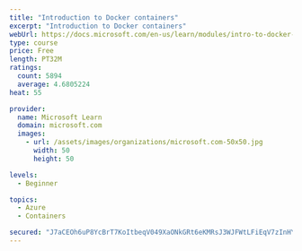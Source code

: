 ```yaml
---
title: "Introduction to Docker containers"
excerpt: "Introduction to Docker containers"
webUrl: https://docs.microsoft.com/en-us/learn/modules/intro-to-docker-containers/
type: course
price: Free
length: PT32M
ratings:
  count: 5894
  average: 4.6805224
heat: 55

provider:
  name: Microsoft Learn
  domain: microsoft.com
  images:
    - url: /assets/images/organizations/microsoft.com-50x50.jpg
      width: 50
      height: 50

levels:
  - Beginner

topics:
  - Azure
  - Containers

secured: "J7aCEOh6uP8YcBrT7KoItbeqV049XaONkGRt6eKMRsJ3WJFWtLFiEqV7zInHY1HgeS8wWakQPNfBpg7E0OnH5NNSfy/ybF6CSEaSu6ycvE5XqAmcoq5VZ//Bmq2FrVfkRFJXmfuCh128Klxcdlt7iI3mgblY+/jORS65OmjWZp3AaO3nnkpkFXmCGnJ0rz1AUohBTVCaDCmldXREbxSr9hehTIMunbIiBJLc43lqfQgFt+FPrEcjrbtlMbPx5mQqi4pSlt0IKZOcmyDvON4KzDQx5Q1cWh5ntfaTRUnTaxD5+KRztYPoIoXpUby7f7KlxQkp551cwmjv7/hHmEg6K3RqEN6eTx7klnO2VSWcXFBokR9psNNDxm/Kp+r4uwZpva5j6dOUmdwn0cPw2y9b/NKLg2xzkmKALqYFeGYGCOM=;86n2LuxIgY9vbYzEqUnbDQ=="
---
```


